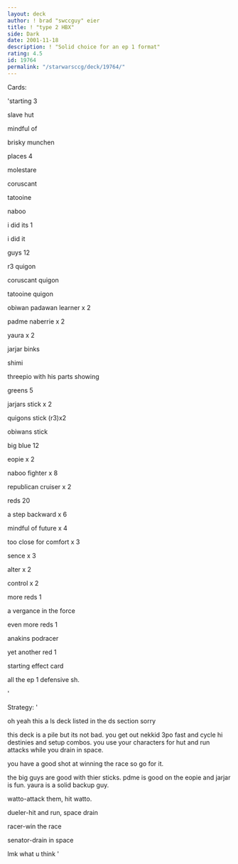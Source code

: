 ```yaml
---
layout: deck
author: ! brad "swccguy" eier
title: ! "type 2 HBX"
side: Dark
date: 2001-11-18
description: ! "Solid choice for an ep 1 format"
rating: 4.5
id: 19764
permalink: "/starwarsccg/deck/19764/"
---
```

Cards: 

'starting 3

slave hut

mindful of

brisky munchen


places 4

molestare

coruscant

tatooine

naboo


i did its 1

i did it


guys 12

r3 quigon

coruscant quigon

tatooine quigon

obiwan padawan learner x 2

padme naberrie x 2

yaura x 2

jarjar binks

shimi

threepio with his parts showing


greens 5

jarjars stick x 2

quigons stick  (r3)x2

obiwans stick


big blue 12

eopie x 2

naboo fighter x 8

republican cruiser x 2


reds 20

a step backward x 6

mindful of future x 4

too close for comfort x 3

sence x 3

alter x 2

control x 2


more reds 1

a vergance in the force


even more reds 1

anakins podracer


yet another red 1

starting effect card

all the ep 1 defensive sh.

'

Strategy: '

oh yeah this a ls deck listed in the ds section sorry


this deck is a pile but its not bad. you get out nekkid 3po fast and cycle hi destinies and setup combos. you use your characters for hut and run attacks while you drain in space.

you have a good shot at winning the race so go for it.

the big guys are good with thier sticks. pdme is good on the eopie and jarjar is fun. yaura is a solid backup guy.


watto-attack them, hit watto.

dueler-hit and run, space drain

racer-win the race

senator-drain in space


lmk what u think  '
